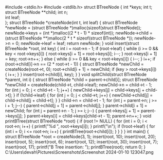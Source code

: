 #include <stdio.h>
#include <stdlib.h>
struct BTreeNode {
    int *keys; 
    int t;      
    struct BTreeNode **child; 
    int n;    
    int leaf;   
};
struct BTreeNode *createNode(int t, int leaf) {
    struct BTreeNode *newNode = (struct BTreeNode *)malloc(sizeof(struct BTreeNode));
    newNode->keys = (int *)malloc((2 * t - 1) * sizeof(int));
    newNode->child = (struct BTreeNode **)malloc(2 * t * sizeof(struct BTreeNode *));
    newNode->n = 0;
    newNode->leaf = leaf;
    return newNode;
}
void insert(struct BTreeNode *root, int key) {
    int i = root->n - 1;
    if (root->leaf) {
        while (i >= 0 && key < root->keys[i]) {
            root->keys[i + 1] = root->keys[i];
            i--;
        }
        root->keys[i + 1] = key;
        root->n++;
    } else {
        while (i >= 0 && key < root->keys[i]) {
            i--;
        }
        i++;
        if (root->child[i]->n == (2 * root->t - 1)) {
            struct BTreeNode *newChild = createNode(root->t, 0);
            root->child[i + 1] = newChild;
			            if (key > root->keys[i]) {
                i++;
            }
        }
        insert(root->child[i], key);
    }
}
void splitChild(struct BTreeNode *parent, int i) {
    struct BTreeNode *child = parent->child[i];
    struct BTreeNode *newChild = createNode(child->t, child->leaf);
    newChild->n = child->t - 1;
    for (int j = 0; j < child->t - 1; j++) {
        newChild->keys[j] = child->keys[j + child->t];
    }
    if (!child->leaf) {
        for (int j = 0; j < child->t; j++) {
            newChild->child[j] = child->child[j + child->t];
        }
    }
    child->n = child->t - 1;
    for (int j = parent->n; j >= i + 1; j--) {
        parent->child[j + 1] = parent->child[j];
    }
    parent->child[i + 1] = newChild;
    for (int j = parent->n - 1; j >= i; j--) {
        parent->keys[j + 1] = parent->keys[j];
    }
    parent->keys[i] = child->keys[child->t - 1];
    parent->n++;
}
void printBTree(struct BTreeNode *root) {
    if (root != NULL) {
        for (int i = 0; i < root->n; i++) {
            printf("%d ", root->keys[i]);
        }
        printf("\n");
        if (!root->leaf) {
            for (int i = 0; i <= root->n; i++) {
                printBTree(root->child[i]);
            }
        }
    }
}
int main() {
    struct BTreeNode *root = createNode(3, 1);
    insert(root, 10);
    insert(root, 20);
    insert(root, 5);
    insert(root, 6);
    insert(root, 12);
    insert(root, 30);
    insert(root, 7);
    insert(root, 17);
    printf("B Tree insertion: ");
    printBTree(root);
    return 0;
}
C:\Users\devah\Pictures\Screenshots\Screenshot 2024-01-10 123047.png
